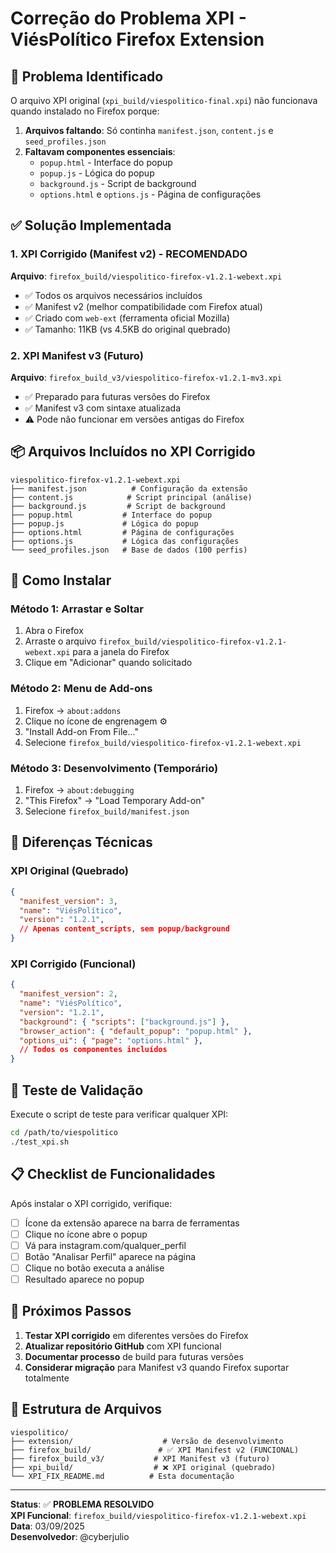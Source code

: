 # Correção do Problema XPI - ViésPolítico Firefox Extension

## 🐛 Problema Identificado

O arquivo XPI original (`xpi_build/viespolitico-final.xpi`) não funcionava quando instalado no Firefox porque:

1. **Arquivos faltando**: Só continha `manifest.json`, `content.js` e `seed_profiles.json`
2. **Faltavam componentes essenciais**:
   - `popup.html` - Interface do popup
   - `popup.js` - Lógica do popup  
   - `background.js` - Script de background
   - `options.html` e `options.js` - Página de configurações

## ✅ Solução Implementada

### 1. XPI Corrigido (Manifest v2) - **RECOMENDADO**
**Arquivo**: `firefox_build/viespolitico-firefox-v1.2.1-webext.xpi`

- ✅ Todos os arquivos necessários incluídos
- ✅ Manifest v2 (melhor compatibilidade com Firefox atual)
- ✅ Criado com `web-ext` (ferramenta oficial Mozilla)
- ✅ Tamanho: 11KB (vs 4.5KB do original quebrado)

### 2. XPI Manifest v3 (Futuro)
**Arquivo**: `firefox_build_v3/viespolitico-firefox-v1.2.1-mv3.xpi`

- ✅ Preparado para futuras versões do Firefox
- ✅ Manifest v3 com sintaxe atualizada
- ⚠️ Pode não funcionar em versões antigas do Firefox

## 📦 Arquivos Incluídos no XPI Corrigido

```
viespolitico-firefox-v1.2.1-webext.xpi
├── manifest.json          # Configuração da extensão
├── content.js            # Script principal (análise)
├── background.js         # Script de background
├── popup.html           # Interface do popup
├── popup.js             # Lógica do popup
├── options.html         # Página de configurações
├── options.js           # Lógica das configurações
└── seed_profiles.json   # Base de dados (100 perfis)
```

## 🚀 Como Instalar

### Método 1: Arrastar e Soltar
1. Abra o Firefox
2. Arraste o arquivo `firefox_build/viespolitico-firefox-v1.2.1-webext.xpi` para a janela do Firefox
3. Clique em "Adicionar" quando solicitado

### Método 2: Menu de Add-ons
1. Firefox → `about:addons`
2. Clique no ícone de engrenagem ⚙️
3. "Install Add-on From File..."
4. Selecione `firefox_build/viespolitico-firefox-v1.2.1-webext.xpi`

### Método 3: Desenvolvimento (Temporário)
1. Firefox → `about:debugging`
2. "This Firefox" → "Load Temporary Add-on"
3. Selecione `firefox_build/manifest.json`

## 🔧 Diferenças Técnicas

### XPI Original (Quebrado)
```json
{
  "manifest_version": 3,
  "name": "ViésPolítico",
  "version": "1.2.1",
  // Apenas content_scripts, sem popup/background
}
```

### XPI Corrigido (Funcional)
```json
{
  "manifest_version": 2,
  "name": "ViésPolítico", 
  "version": "1.2.1",
  "background": { "scripts": ["background.js"] },
  "browser_action": { "default_popup": "popup.html" },
  "options_ui": { "page": "options.html" },
  // Todos os componentes incluídos
}
```

## 🧪 Teste de Validação

Execute o script de teste para verificar qualquer XPI:

```bash
cd /path/to/viespolitico
./test_xpi.sh
```

## 📋 Checklist de Funcionalidades

Após instalar o XPI corrigido, verifique:

- [ ] Ícone da extensão aparece na barra de ferramentas
- [ ] Clique no ícone abre o popup
- [ ] Vá para instagram.com/qualquer_perfil
- [ ] Botão "Analisar Perfil" aparece na página
- [ ] Clique no botão executa a análise
- [ ] Resultado aparece no popup

## 🔄 Próximos Passos

1. **Testar XPI corrigido** em diferentes versões do Firefox
2. **Atualizar repositório GitHub** com XPI funcional
3. **Documentar processo** de build para futuras versões
4. **Considerar migração** para Manifest v3 quando Firefox suportar totalmente

## 📁 Estrutura de Arquivos

```
viespolitico/
├── extension/                    # Versão de desenvolvimento
├── firefox_build/               # ✅ XPI Manifest v2 (FUNCIONAL)
├── firefox_build_v3/           # XPI Manifest v3 (futuro)
├── xpi_build/                  # ❌ XPI original (quebrado)
└── XPI_FIX_README.md          # Esta documentação
```

---

**Status**: ✅ **PROBLEMA RESOLVIDO**  
**XPI Funcional**: `firefox_build/viespolitico-firefox-v1.2.1-webext.xpi`  
**Data**: 03/09/2025  
**Desenvolvedor**: @cyberjulio
